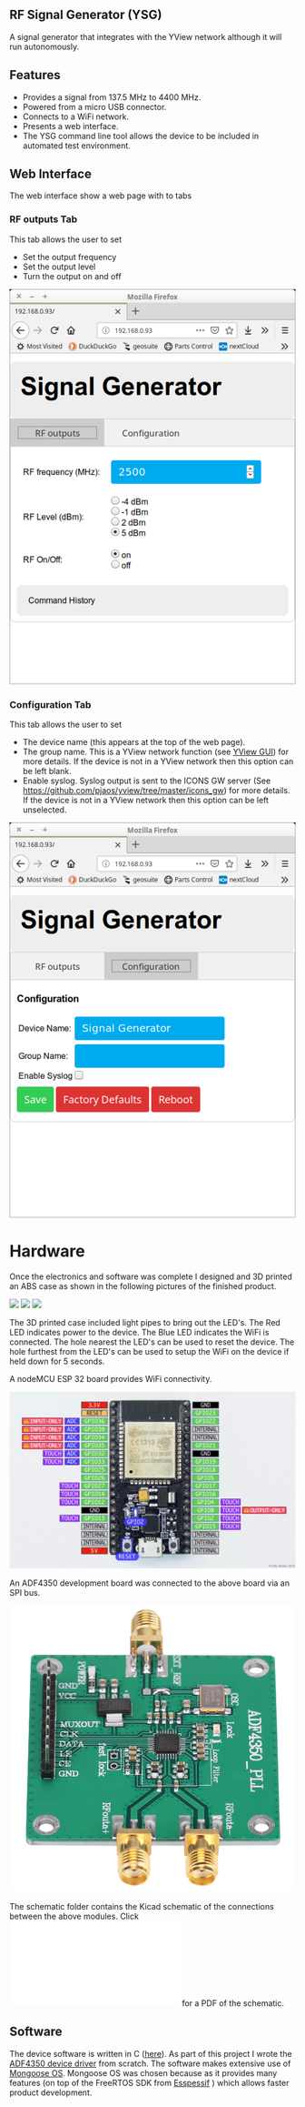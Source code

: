 ## RF Signal Generator (YSG)
A signal generator that integrates with the YView network although it will run autonomously.

## Features
 * Provides a signal from 137.5 MHz to 4400 MHz.
 * Powered from a micro USB connector.
 * Connects to a WiFi network.
 * Presents a web interface.
 * The YSG command line tool allows the device to be included in
automated test environment.

## Web Interface
The web interface show a web page with to tabs

### RF outputs Tab
This tab allows the user to set

* Set the output frequency
* Set the output level
* Turn the output on and off

![webtab1](doc/webtab1.png)

### Configuration Tab
This tab allows the user to set

* The device name (this appears at the top of the web page).
* The group name. This is a YView network function (see [YView GUI](https://github.com/pjaos/yview/tree/master/gui/java)) for more details. If the device is not in a YView network then this option can be left blank.
* Enable syslog. Syslog output is sent to the ICONS GW server (See https://github.com/pjaos/yview/tree/master/icons_gw) for more details. If the device is not in a YView network then this option can be left unselected.

![webtab2](doc/webtab2.png)


# Hardware
Once the electronics and software was complete I designed and 3D printed an ABS case as shown in the following pictures of the finished product.

![](doc/ysg3.jpg)
![](doc/ysg1.jpg)
![](doc/ysg2.jpg)

The 3D printed case included light pipes to bring out the LED's. The Red LED indicates power to the device. The Blue LED indicates the WiFi is connected. The hole nearest the LED's can be used to  reset the device. The hole furthest from the LED's can be used to setup the WiFi on the device if held down for 5 seconds.



A nodeMCU ESP 32 board provides WiFi connectivity.

![NodeMCU ESP32 Board](doc/nodemcu_esp32.jpg)

An ADF4350 development board was connected to the above board via an SPI bus.

![ADF4350 Development Board](doc/adf4350_dev_board.jpg)

The schematic folder contains the Kicad schematic of the connections between the above modules. Click ![here](doc/schematic.pdf) for a PDF of the schematic.

## Software
The device software is written in C ([here](mgos)). As part of this project I wrote the [ADF4350 device driver](https://github.com/pjaos/adf4350) from scratch.
The software makes extensive use of [Mongoose OS](https://mongoose-os.com/). Mongoose OS was chosen because as it provides many features (on top of the FreeRTOS SDK from [Esspessif](https://www.espressif.com/en/products/software/esp-sdk/overview) ) which allows faster product development.

